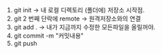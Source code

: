 1. git init -> 내 로컬 디렉토리 (폴더에) 저장소 시작점.
2. git 2 번째 단락에 remote -> 원격저장소와의 연결
3. git add . -> 내가 지금까지 수정한 모든파일을 올릴꺼야.
4. git commit -m "커밋내용"
5. git push 